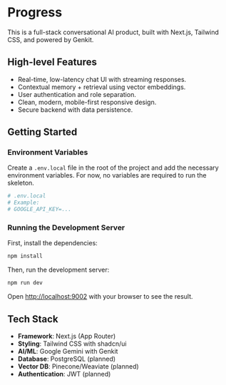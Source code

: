 # Progress

This is a full-stack conversational AI product, built with Next.js, Tailwind CSS, and powered by Genkit.

## High-level Features

- Real-time, low-latency chat UI with streaming responses.
- Contextual memory + retrieval using vector embeddings.
- User authentication and role separation.
- Clean, modern, mobile-first responsive design.
- Secure backend with data persistence.

## Getting Started

### Environment Variables

Create a `.env.local` file in the root of the project and add the necessary environment variables. For now, no variables are required to run the skeleton.

```bash
# .env.local
# Example:
# GOOGLE_API_KEY=...
```

### Running the Development Server

First, install the dependencies:

```bash
npm install
```

Then, run the development server:

```bash
npm run dev
```

Open [http://localhost:9002](http://localhost:9002) with your browser to see the result.

## Tech Stack

- **Framework**: Next.js (App Router)
- **Styling**: Tailwind CSS with shadcn/ui
- **AI/ML**: Google Gemini with Genkit
- **Database**: PostgreSQL (planned)
- **Vector DB**: Pinecone/Weaviate (planned)
- **Authentication**: JWT (planned)


